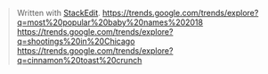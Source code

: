 ﻿


> Written with [StackEdit](https://stackedit.io/).
> https://trends.google.com/trends/explore?q=most%20popular%20baby%20names%202018  
https://trends.google.com/trends/explore?q=shootings%20in%20Chicago
https://trends.google.com/trends/explore?q=cinnamon%20toast%20crunch


